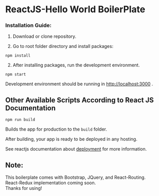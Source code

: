 # ReactJS-Hello World BoilerPlate

### Installation Guide:

1) Download or clone repository.

2) Go to root folder directory and install packages:
```
npm install
```

2) After installing packages, run the development environment.
```
npm start
```
Development environment should be running in [http://localhost:3000](http://localhost:3000) .


## Other Available Scripts According to React JS Documentation

```
npm run build
```

Builds the app for production to the `build` folder.<br>

After building, your app is ready to be deployed in any hosting.

See reactjs documentation about [deployment](https://facebook.github.io/create-react-app/docs/deployment) for more information.



## **Note:**

This boilerplate comes with Bootstrap, JQuery, and React-Routing.<br>
React-Redux implementation coming soon.<br>
Thanks for using!